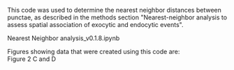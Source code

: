 This code was used to determine the nearest neighbor distances between punctae, as described in the methods section "Nearest-neighbor analysis to assess spatial association of exocytic and endocytic events". <br>

Nearest Neighbor analysis_v0.1.8.ipynb <br>
  
Figures showing data that were created using this code are: <br>
Figure 2 C and D
